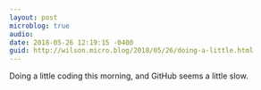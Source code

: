 ```yaml
---
layout: post
microblog: true
audio: 
date: 2018-05-26 12:19:15 -0400
guid: http://wilson.micro.blog/2018/05/26/doing-a-little.html
---
```

Doing a little coding this morning, and GitHub seems a little slow.
